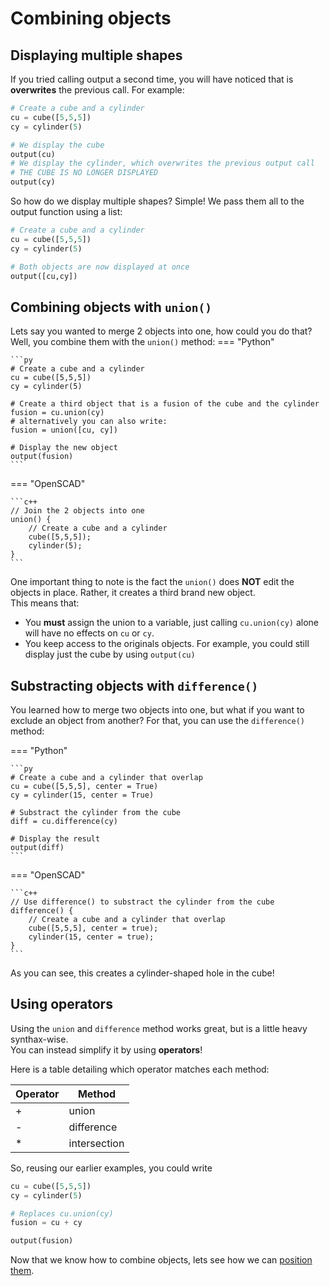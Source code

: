 # Combining objects

## Displaying multiple shapes

If you tried calling output a second time, you will have noticed that is **overwrites** the previous call.
For example:
```py
# Create a cube and a cylinder
cu = cube([5,5,5])
cy = cylinder(5)

# We display the cube
output(cu)
# We display the cylinder, which overwrites the previous output call
# THE CUBE IS NO LONGER DISPLAYED
output(cy)
```

So how do we display multiple shapes?
Simple! We pass them all to the output function using a list:
```py
# Create a cube and a cylinder
cu = cube([5,5,5])
cy = cylinder(5)

# Both objects are now displayed at once
output([cu,cy])
```


## Combining objects with `union()`
Lets say you wanted to merge 2 objects into one, how could you do that?
Well, you combine them with the `union()` method:
=== "Python"

    ```py
    # Create a cube and a cylinder
    cu = cube([5,5,5])
    cy = cylinder(5)

    # Create a third object that is a fusion of the cube and the cylinder
    fusion = cu.union(cy)
    # alternatively you can also write:
    fusion = union([cu, cy])

    # Display the new object
    output(fusion)
    ```

=== "OpenSCAD"

    ```c++
    // Join the 2 objects into one
    union() {    
        // Create a cube and a cylinder
        cube([5,5,5]);
        cylinder(5);
    }
    ```

One important thing to note is the fact the `union()` does **NOT** edit the objects in place. Rather, it creates a third brand new object.  
This means that:

- You **must** assign the union to a variable, just calling `cu.union(cy)` alone will have no effects on `cu` or `cy`.
- You keep access to the originals objects. For example, you could still display just the cube by using `output(cu)`

## Substracting objects with `difference()`
You learned how to merge two objects into one, but what if you want to exclude an object from another?
For that, you can use the `difference()` method:

=== "Python"

    ```py
    # Create a cube and a cylinder that overlap
    cu = cube([5,5,5], center = True)
    cy = cylinder(15, center = True)

    # Substract the cylinder from the cube
    diff = cu.difference(cy)

    # Display the result
    output(diff)
    ```

=== "OpenSCAD"

    ```c++
    // Use difference() to substract the cylinder from the cube
    difference() {
        // Create a cube and a cylinder that overlap
        cube([5,5,5], center = true);
        cylinder(15, center = true);
    }
    ```


As you can see, this creates a cylinder-shaped hole in the cube!

## Using operators
Using the `union` and `difference` method works great, but is a little heavy synthax-wise.  
You can instead simplify it by using **operators**!

Here is a table detailing which operator matches each method:

| Operator | Method       |
| -------- | ------------ |
| +        | union        |
| -        | difference   |
| *        | intersection |

So, reusing our earlier examples, you could write
```py
cu = cube([5,5,5])
cy = cylinder(5)

# Replaces cu.union(cy)
fusion = cu + cy

output(fusion)
```

Now that we know how to combine objects, lets see how we can [position them](./positioning_objects.md).
